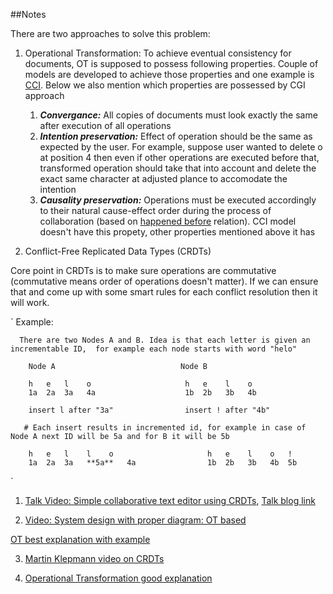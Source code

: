 ##Notes

There are two approaches to solve this problem:
   1. Operational Transformation: To achieve eventual consistency for documents, OT is supposed to possess following properties. Couple of models are developed to achieve those properties and one example is [CCI](https://en.wikipedia.org/wiki/Operational_transformation#The_CCI_model). Below we also mention which properties are possessed by CGI approach
         1. ***Convergance:*** All copies of documents must look exactly the same after execution of all operations
         2. ***Intention preservation:*** Effect of operation should be the same as expected by the user. For example, suppose user wanted to delete o at position 4 then even if other operations are executed before that, transformed operation should take that into account and delete the exact same character at adjusted plance to accomodate the intention
         3. ***Causality preservation:*** Operations must be executed accordingly to their natural cause-effect order during the process of collaboration (based on [happened before](https://en.wikipedia.org/wiki/Happened-before) relation). CCI model doesn't have this propety, other properties mentioned above it has


   2. Conflict-Free Replicated Data Types (CRDTs)





Core point in CRDTs is to make sure operations are commutative (commutative means order of operations doesn't matter). If we can ensure that and come up with some smart rules for each conflict resolution then it will work. 

`
   Example:
   
      There are two Nodes A and B. Idea is that each letter is given an incrementable ID,  for example each node starts with word "helo"
      
        Node A                            Node B
      
        h   e   l    o                     h   e    l    o
        1a  2a  3a   4a                    1b  2b   3b   4b
        
        insert l after "3a"                insert ! after "4b"

       # Each insert results in incremented id, for example in case of Node A next ID will be 5a and for B it will be 5b

        h   e   l    l    o                     h   e    l    o   !
        1a  2a  3a   **5a**   4a                1b  2b   3b   4b  5b
        
        
        
`


1. [Talk Video: Simple collaborative text editor using CRDTs](https://www.youtube.com/watch?v=jIR0Ngov7vo), 
  [Talk blog link](https://digitalfreepen.com/2017/10/06/simple-real-time-collaborative-text-editor.html)

2. [Video: System design with proper diagram: OT based](https://www.youtube.com/watch?v=g9VIh13SA1Y) 

[OT best explanation with example](https://hackernoon.com/operational-transformation-the-real-time-collaborative-editing-algorithm-bf8756683f66)

3. [Martin Klepmann video on CRDTs](https://www.youtube.com/watch?v=B5NULPSiOGw)

4. [Operational Transformation good explanation](https://medium.com/coinmonks/operational-transformations-as-an-algorithm-for-automatic-conflict-resolution-3bf8920ea447)

